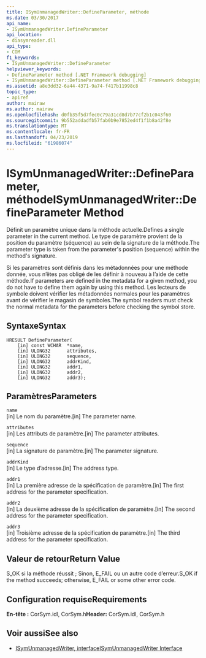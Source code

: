 ```yaml
---
title: ISymUnmanagedWriter::DefineParameter, méthode
ms.date: 03/30/2017
api_name:
- ISymUnmanagedWriter.DefineParameter
api_location:
- diasymreader.dll
api_type:
- COM
f1_keywords:
- ISymUnmanagedWriter::DefineParameter
helpviewer_keywords:
- DefineParameter method [.NET Framework debugging]
- ISymUnmanagedWriter::DefineParameter method [.NET Framework debugging]
ms.assetid: a8e3dd32-6a44-4371-9a74-f417b11998c8
topic_type:
- apiref
author: mairaw
ms.author: mairaw
ms.openlocfilehash: d0fb35f5d7fec0c79a31cd8d7b77cf2b1c043f60
ms.sourcegitcommit: 9b552addadfb57fab0b9e7852ed4f1f1b8a42f8e
ms.translationtype: MT
ms.contentlocale: fr-FR
ms.lasthandoff: 04/23/2019
ms.locfileid: "61986074"
---
```

# <a name="isymunmanagedwriterdefineparameter-method"></a><span data-ttu-id="f302d-102">ISymUnmanagedWriter::DefineParameter, méthode</span><span class="sxs-lookup"><span data-stu-id="f302d-102">ISymUnmanagedWriter::DefineParameter Method</span></span>
<span data-ttu-id="f302d-103">Définit un paramètre unique dans la méthode actuelle.</span><span class="sxs-lookup"><span data-stu-id="f302d-103">Defines a single parameter in the current method.</span></span> <span data-ttu-id="f302d-104">Le type de paramètre provient de la position du paramètre (séquence) au sein de la signature de la méthode.</span><span class="sxs-lookup"><span data-stu-id="f302d-104">The parameter type is taken from the parameter's position (sequence) within the method's signature.</span></span>  
  
 <span data-ttu-id="f302d-105">Si les paramètres sont définis dans les métadonnées pour une méthode donnée, vous n’êtes pas obligé de les définir à nouveau à l’aide de cette méthode.</span><span class="sxs-lookup"><span data-stu-id="f302d-105">If parameters are defined in the metadata for a given method, you do not have to define them again by using this method.</span></span> <span data-ttu-id="f302d-106">Les lecteurs de symbole doivent vérifier les métadonnées normales pour les paramètres avant de vérifier le magasin de symboles.</span><span class="sxs-lookup"><span data-stu-id="f302d-106">The symbol readers must check the normal metadata for the parameters before checking the symbol store.</span></span>  
  
## <a name="syntax"></a><span data-ttu-id="f302d-107">Syntaxe</span><span class="sxs-lookup"><span data-stu-id="f302d-107">Syntax</span></span>  
  
```  
HRESULT DefineParameter(  
    [in] const WCHAR  *name,  
    [in] ULONG32      attributes,  
    [in] ULONG32      sequence,  
    [in] ULONG32      addrKind,  
    [in] ULONG32      addr1,  
    [in] ULONG32      addr2,  
    [in] ULONG32      addr3);  
```  
  
## <a name="parameters"></a><span data-ttu-id="f302d-108">Paramètres</span><span class="sxs-lookup"><span data-stu-id="f302d-108">Parameters</span></span>  
 `name`  
 <span data-ttu-id="f302d-109">[in] Le nom du paramètre.</span><span class="sxs-lookup"><span data-stu-id="f302d-109">[in] The parameter name.</span></span>  
  
 `attributes`  
 <span data-ttu-id="f302d-110">[in] Les attributs de paramètre.</span><span class="sxs-lookup"><span data-stu-id="f302d-110">[in] The parameter attributes.</span></span>  
  
 `sequence`  
 <span data-ttu-id="f302d-111">[in] La signature de paramètre.</span><span class="sxs-lookup"><span data-stu-id="f302d-111">[in] The parameter signature.</span></span>  
  
 `addrKind`  
 <span data-ttu-id="f302d-112">[in] Le type d’adresse.</span><span class="sxs-lookup"><span data-stu-id="f302d-112">[in] The address type.</span></span>  
  
 `addr1`  
 <span data-ttu-id="f302d-113">[in] La première adresse de la spécification de paramètre.</span><span class="sxs-lookup"><span data-stu-id="f302d-113">[in] The first address for the parameter specification.</span></span>  
  
 `addr2`  
 <span data-ttu-id="f302d-114">[in] La deuxième adresse de la spécification de paramètre.</span><span class="sxs-lookup"><span data-stu-id="f302d-114">[in] The second address for the parameter specification.</span></span>  
  
 `addr3`  
 <span data-ttu-id="f302d-115">[in] Troisième adresse de la spécification de paramètre.</span><span class="sxs-lookup"><span data-stu-id="f302d-115">[in] The third address for the parameter specification.</span></span>  
  
## <a name="return-value"></a><span data-ttu-id="f302d-116">Valeur de retour</span><span class="sxs-lookup"><span data-stu-id="f302d-116">Return Value</span></span>  
 <span data-ttu-id="f302d-117">S_OK si la méthode réussit ; Sinon, E_FAIL ou un autre code d’erreur.</span><span class="sxs-lookup"><span data-stu-id="f302d-117">S_OK if the method succeeds; otherwise, E_FAIL or some other error code.</span></span>  
  
## <a name="requirements"></a><span data-ttu-id="f302d-118">Configuration requise</span><span class="sxs-lookup"><span data-stu-id="f302d-118">Requirements</span></span>  
 <span data-ttu-id="f302d-119">**En-tête :** CorSym.idl, CorSym.h</span><span class="sxs-lookup"><span data-stu-id="f302d-119">**Header:** CorSym.idl, CorSym.h</span></span>  
  
## <a name="see-also"></a><span data-ttu-id="f302d-120">Voir aussi</span><span class="sxs-lookup"><span data-stu-id="f302d-120">See also</span></span>

- [<span data-ttu-id="f302d-121">ISymUnmanagedWriter, interface</span><span class="sxs-lookup"><span data-stu-id="f302d-121">ISymUnmanagedWriter Interface</span></span>](../../../../docs/framework/unmanaged-api/diagnostics/isymunmanagedwriter-interface.md)

